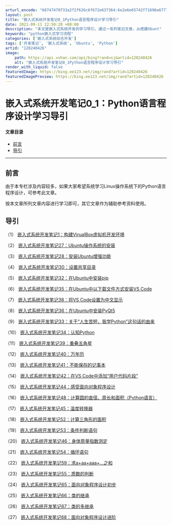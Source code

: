 ```yaml
---
arturl_encode: "68747470733a2f2f626c6f672e637364:6e2e6e65742f71696e67777566656979616e6731323334362f:61727469636c652f64657461696c732f313230323430343236"
layout: post
title: "嵌入式系统开发笔记0_1Python语言程序设计学习导引"
date: 2021-09-11 22:50:20 +08:00
description: "本文是嵌入式系统开发的学习导引，通过一系列笔记文章，从搭建Ubunt"
keywords: "python嵌入式学习流程"
categories: ['嵌入式系统综合开发']
tags: ['开发笔记', '嵌入式系统', 'Ubuntu', 'Python']
artid: "120240426"
image:
    path: https://api.vvhan.com/api/bing?rand=sj&artid=120240426
    alt: "嵌入式系统开发笔记0_1Python语言程序设计学习导引"
render_with_liquid: false
featuredImage: https://bing.ee123.net/img/rand?artid=120240426
featuredImagePreview: https://bing.ee123.net/img/rand?artid=120240426
---
```


# 嵌入式系统开发笔记0\_1：Python语言程序设计学习导引

#### 文章目录

* [前言](#_5)
* [导引](#_10)

---

## 前言

由于本专栏涉及内容较多，如果大家希望系统学习Linux操作系统下的Python语言程序设计，可参考此文章。
  
按本文章所列文章内容进行学习即可，其它文章作为辅助参考资料使用。

## 导引

（1）
[嵌入式系统开发笔记1：构建VirualBox虚拟机开发环境](https://snmplink.blog.csdn.net/article/details/112644671)
  
（2）
[嵌入式系统开发笔记27：Ubuntu操作系统的安装](https://snmplink.blog.csdn.net/article/details/120071776)
  
（3）
[嵌入式系统开发笔记28：安装Ubuntu增强功能](https://snmplink.blog.csdn.net/article/details/120072002)
  
（4）
[嵌入式系统开发笔记30：设置共享目录](https://snmplink.blog.csdn.net/article/details/120169544)
  
（5）
[嵌入式系统开发笔记32：在Ubuntu中安装pip](https://snmplink.blog.csdn.net/article/details/120169761)
  
（6）
[嵌入式系统开发笔记35：在Ubuntu中以下载文件方式安装VS Code](https://snmplink.blog.csdn.net/article/details/120213240)
  
（7）
[嵌入式系统开发笔记38：将VS Code设置为中文显示](https://snmplink.blog.csdn.net/article/details/120245787)
  
（8）
[嵌入式系统开发笔记36：在Ubuntu中安装PyQt5](https://snmplink.blog.csdn.net/article/details/120214716)
  
（9）
[嵌入式系统开发笔记33：关于“人生苦短，我学Python”这句话的由来](https://snmplink.blog.csdn.net/article/details/86991215)
  
（10）
[嵌入式系统开发笔记34：认知Python](https://snmplink.blog.csdn.net/article/details/87927461)
  
（11）
[嵌入式系统开发笔记39：重叠五角星](https://snmplink.blog.csdn.net/article/details/120299272)
  
（12）
[嵌入式系统开发笔记40：万年历](https://snmplink.blog.csdn.net/article/details/120358673)
  
（13）
[嵌入式系统开发笔记41：不能保存的记事本](https://snmplink.blog.csdn.net/article/details/120395134)
  
（14）
[嵌入式系统开发笔记42：在VS Code中添加“用户代码片段”](https://snmplink.blog.csdn.net/article/details/102921890)
  
（15）
[嵌入式系统开发笔记44：感受面向对象程序设计](https://snmplink.blog.csdn.net/article/details/101602385)
  
（16）
[嵌入式系统开发笔记48：计算圆的直径、周长和面积（Python语言）](https://snmplink.blog.csdn.net/article/details/120499483)
  
（17）
[嵌入式系统开发笔记45：温度转换器](https://snmplink.blog.csdn.net/article/details/120480130)
  
（18）
[嵌入式系统开发笔记52：计算三角形的面积](https://snmplink.blog.csdn.net/article/details/120734768)
  
（19）
[嵌入式系统开发笔记53：条件判断语句](https://snmplink.blog.csdn.net/article/details/102534464)
  
（20）
[嵌入式系统开发笔记46：身体质量指数测定](https://snmplink.blog.csdn.net/article/details/120480517)
  
（21）
[嵌入式系统开发笔记54：循环语句](https://snmplink.blog.csdn.net/article/details/102651019)
  
（22）
[嵌入式系统开发笔记59：求a+aa+aaa+…之和](https://snmplink.blog.csdn.net/article/details/121153042)
  
（23）
[嵌入式系统开发笔记55：质数的判断](https://snmplink.blog.csdn.net/article/details/102768310)
  
（24）
[嵌入式系统开发笔记65：面向对象程序设计初步](https://snmplink.blog.csdn.net/article/details/102887477)
  
（25）
[嵌入式系统开发笔记66：类的继承](https://snmplink.blog.csdn.net/article/details/103000305)
  
（26）
[嵌入式系统开发笔记67：类的多继承](https://snmplink.blog.csdn.net/article/details/103037186)
  
（27）
[嵌入式系统开发笔记68：面向对象程序设计进阶](https://snmplink.blog.csdn.net/article/details/103114368)